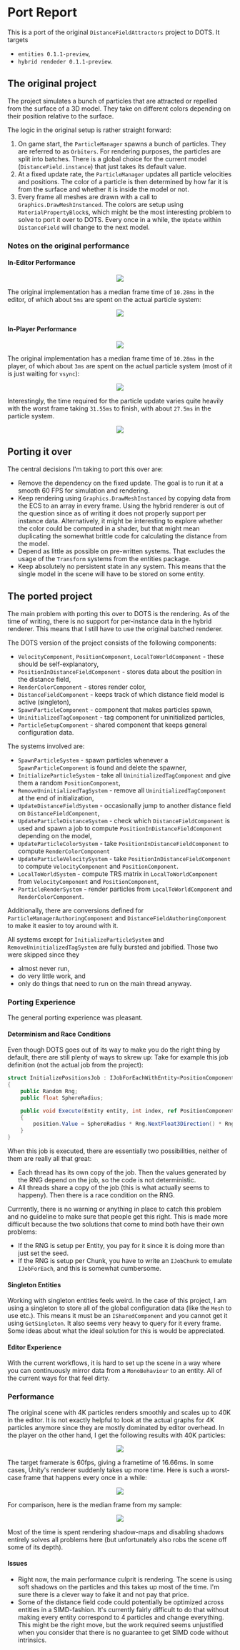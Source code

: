 # Port Report
This is a port of the original `DistanceFieldAttractors` project to DOTS. It targets
 * `entities 0.1.1-preview`,
 * `hybrid rendeder 0.1.1-preview`.


## The original project
The project simulates a bunch of particles that are attracted or repelled from the surface of a 3D model. They take on different colors depending on their position relative to the surface.

The logic in the original setup is rather straight forward:
 1. On game start, the `ParticleManager` spawns a bunch of particles. They are referred to as `Orbiters`. For rendering purposes, the particles are split into batches. There is a global choice for the current model (`DistanceField.instance`) that just takes its default value.
 2. At a fixed update rate, the `ParticleManager` updates all particle velocities and positions. The color of a particle is then determined by how far it is from the surface and whether it is inside the model or not.
 3. Every frame all meshes are drawn with a call to `Graphics.DrawMeshInstanced`. The colors are setup using `MaterialPropertyBlock`s, which might be the most interesting problem to solve to port it over to DOTS. Every once in a while, the `Update` within `DistanceField` will change to the next model.

### Notes on the original performance

#### In-Editor Performance
<div style="text-align:center"><img src="report_images/orig_editor_frametime.png" /></div>

The original implementation has a median frame time of `10.28ms` in the editor, of which about `5ms` are spent on the actual particle system:

<div style="text-align:center"><img src="report_images/orig_editor_medianframe.png" /></div>


#### In-Player Performance
<div style="text-align:center"><img src="report_images/orig_player_frametime.png" /></div>

The original implementation has a median frame time of `10.28ms` in the player, of which about `3ms` are spent on the actual particle system (most of it is just waiting for `vsync`):

<div style="text-align:center"><img src="report_images/orig_player_medianframe.png" /></div>

Interestingly, the time required for the particle update varies quite heavily with the worst frame taking `31.55ms` to finish, with about `27.5ms` in the particle system.

<div style="text-align:center"><img src="report_images/orig_player_maxframe.png" /></div>

## Porting it over
The central decisions I'm taking to port this over are:
 * Remove the dependency on the fixed update. The goal is to run it at a smooth 60 FPS for simulation and rendering.
 * Keep rendering using `Graphics.DrawMeshInstanced` by copying data from the ECS to an array in every frame. Using the hybrid renderer is out of the question since as of writing it does not properly support per instance data. Alternatively, it might be interesting to explore whether the color could be computed in a shader, but that might mean duplicating the somewhat brittle code for calculating the distance from the model.
 * Depend as little as possible on pre-written systems. That excludes the usage of the `Transform` systems from the entities package.
 * Keep absolutely no persistent state in any system. This means that the single model in the scene will have to be stored on some entity.

## The ported project
The main problem with porting this over to DOTS is the rendering. As of the time of writing, there is no support for per-instance data in the hybrid renderer. This means that I still have to use the original batched renderer.

The DOTS version of the project consists of the following components:

 * `VelocityComponent`, `PositionComponent`, `LocalToWorldComponent` - these should be self-explanatory,
 * `PositionInDistanceFieldComponent` - stores data about the position in the distance field,
 * `RenderColorComponent` - stores render color,
 * `DistanceFieldComponent` - keeps track of which distance field model is active (singleton),
 * `SpawnParticleComponent` - component that makes particles spawn,
 * `UninitializedTagComponent` - tag component for uninitialized particles,
 * `ParticleSetupComponent` - shared component that keeps general configuration data.

The systems involved are:

 * `SpawnParticleSystem` - spawn particles whenever a `SpawnParticleComponent` is found and delete the spawner,
 * `InitializeParticleSystem` - take all `UninitializedTagComponent` and give them a random `PositionComponent`,
 * `RemoveUninitializedTagSystem` - remove all `UninitializedTagComponent` at the end of initialization,
 * `UpdateDistanceFieldSystem` - occasionally jump to another distance field on `DistanceFieldComponent`,
 * `UpdateParticleDistanceSystem` - check which `DistanceFieldComponent` is used and spawn a job to compute `PositionInDistanceFieldComponent` depending on the model,
 * `UpdateParticleColorSystem` - take `PositionInDistanceFieldComponent` to compute `RenderColorComponent`
 * `UpdateParticleVelocitySystem` - take `PositionInDistanceFieldComponent` to compute `VelocityComponent` and `PositionComponent`.
 * `LocalToWorldSystem` - compute TRS matrix in `LocalToWorldComponent` from `VelocityComponent` and `PositionComponent`,
 * `ParticleRenderSystem` - render particles from `LocalToWorldComponent` and `RenderColorComponent`.

Additionally, there are conversions defined for `ParticleManagerAuthoringComponent` and `DistanceFieldAuthoringComponent` to make it easier to toy around with it.

All systems except for `InitializeParticleSystem` and `RemoveUninitializedTagSystem` are fully bursted and jobified. Those two were skipped since they
 * almost never run,
 * do very little work, and
 * only do things that need to run on the main thread anyway.

### Porting Experience
The general porting experience was pleasant.

#### Determinism and Race Conditions
Even though DOTS goes out of its way to make you do the right thing by default, there are still plenty of ways to skrew up: Take for example this job definition (not the actual job from the project):
```csharp
struct InitializePositionsJob : IJobForEachWithEntity<PositionComponent>
{
    public Random Rng;
    public float SphereRadius;

    public void Execute(Entity entity, int index, ref PositionComponent position)
    {
        position.Value = SphereRadius * Rng.NextFloat3Direction() * Rng.NextFloat();
    }
}
```
When this job is executed, there are essentially two possibilities, neither of them are really all that great:
 * Each thread has its own copy of the job. Then the values generated by the RNG depend on the job, so the code is not deterministic.
 * All threads share a copy of the job (this is what actually seems to happeny). Then there is a race condition on the RNG.
  
Currrently, there is no warning or anything in place to catch this problem and no guideline to make sure that people get this right. This is made more difficult because the two solutions that come to mind both have their own problems:
 * If the RNG is setup per Entity, you pay for it since it is doing more than just set the seed.
 * If the RNG is setup per Chunk, you have to write an `IJobChunk` to emulate `IJobForEach`, and this is somewhat cumbersome.

#### Singleton Entities
Working with singleton entities feels weird. In the case of this project, I am using a singleton to store all of the global configuration data (like the `Mesh` to use etc.). This means it must be an `ISharedComponent` and you cannot get it using `GetSingleton`. It also seems very heavy to query for it every frame. Some ideas about what the ideal solution for this is would be appreciated.

#### Editor Experience
With the current workflows, it is hard to set up the scene in a way where you can continuously mirror data from a `MonoBehaviour` to an entity. All of the current ways for that feel dirty.

### Performance
The original scene with 4K particles renders smoothly and scales up to 40K in the editor. It is not exactly helpful to look at the actual graphs for 4K particles anymore since they are mostly dominated by editor overhead. In the player on the other hand, I get the following results with 40K particles:

<div style="text-align:center"><img src="report_images/ported_player_frametime.png" /></div>

The target framerate is 60fps, giving a frametime of 16.66ms. In some cases, Unity's renderer suddenly takes up more time. Here is such a worst-case frame that happens every once in a while:
<div style="text-align:center"><img src="report_images/ported_player_maxframe.png" /></div>

For comparison, here is the median frame from my sample:
<div style="text-align:center"><img src="report_images/ported_player_medianframe.png" /></div>

Most of the time is spent rendering shadow-maps and disabling shadows entirely solves all problems here (but unfortunately also robs the scene off some of its depth).

#### Issues
* Right now, the main performance culprit is rendering. The scene is using soft shadows on the particles and this takes up most of the time. I'm sure there is a clever way to fake it and not pay that price.
* Some of the distance field code could potentially be optimized across entities in a SIMD-fashion. It's currently fairly difficult to do that without making every entity correspond to 4 particles and change everything. This might be the right move, but the work required seems unjustified when you consider that there is no guarantee to get SIMD code without intrinsics.